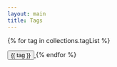 ```yaml
---
layout: main
title: Tags
---
```


{% for tag in collections.tagList %}

<span>
    <a href="/tags/{{ tag }}"><button class="bg-white hover:bg-gray-100 text-gray-800 font-semibold py-2 px-4 border border-gray-400 rounded shadow mr-6 mb-4">
        {{ tag }}
    </button>
    </a>
</span>
{% endfor %}
